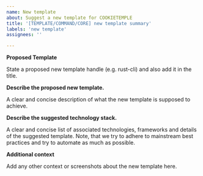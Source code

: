 ```yaml
---
name: New template
about: Suggest a new template for COOKIETEMPLE
title: '[TEMPLATE/COMMAND/CORE] new template summary'
labels: 'new template'
assignees: ''

---
```


**Proposed Template**

State a proposed new template handle (e.g. rust-cli) and also add it in the title.

**Describe the proposed new template.**

A clear and concise description of what the new template is supposed to achieve.

**Describe the suggested technology stack.**

A clear and concise list of associated technologies, frameworks and details of the suggested template.
Note, that we try to adhere to mainstream best practices and try to automate as much as possible.

**Additional context**

Add any other context or screenshots about the new template here.
